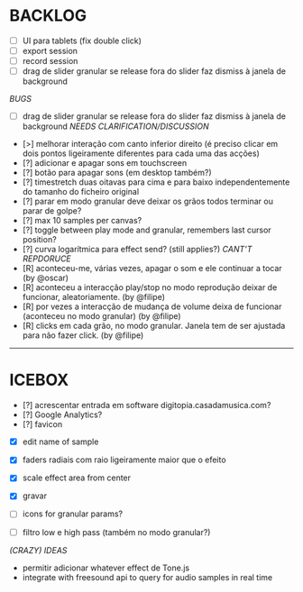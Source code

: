 # BACKLOG

- [ ] UI para tablets (fix double click)
- [ ] export session
- [ ] record session
- [ ] drag de slider granular se release fora do slider faz dismiss à janela de background

*BUGS*
- [ ] drag de slider granular se release fora do slider faz dismiss à janela de background
*NEEDS CLARIFICATION/DISCUSSION*
- [>] melhorar interação com canto inferior direito (é preciso clicar em dois pontos ligeiramente diferentes para cada uma das acções)
- [?] adicionar e apagar sons em touchscreen
- [?] botão para apagar sons (em desktop também?)
- [?] timestretch duas oitavas para cima e para baixo independentemente do tamanho do ficheiro original
- [?] parar em modo granular deve deixar os grãos todos terminar ou parar de golpe?
- [?] max 10 samples per canvas?
- [?] toggle between play mode and granular, remembers last cursor position?
- [?] curva logarítmica para effect send? (still applies?)
*CANT'T REPDORUCE*
- [R] aconteceu-me, várias vezes, apagar o som e ele continuar a tocar (by @oscar)
- [R] aconteceu a interacção play/stop no modo reprodução deixar de funcionar, aleatoriamente. (by @filipe)
- [R] por vezes a interacção de mudança de volume deixa de funcionar (aconteceu no modo granular) (by @filipe)
- [R] clicks em cada grão, no modo granular. Janela tem de ser ajustada para não fazer click. (by @filipe)

---------

# ICEBOX
- [?] acrescentar entrada em software digitopia.casadamusica.com?
- [?] Google Analytics?
- [?] favicon

- [x] edit name of sample
- [x] faders radiais com raio ligeiramente maior que o efeito
- [x] scale effect area from center
- [x] gravar

- [ ] icons for granular params?
- [ ] filtro low e high pass (também no modo granular?)

*(CRAZY) IDEAS*
- permitir adicionar whatever effect de Tone.js
- integrate with freesound api to query for audio samples in real time
